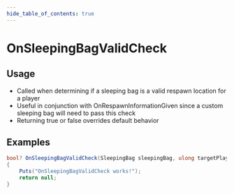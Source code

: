 ```yaml
---
hide_table_of_contents: true
---
```


# OnSleepingBagValidCheck

## Usage

* Called when determining if a sleeping bag is a valid respawn location for a player
* Useful in conjunction with OnRespawnInformationGiven since a custom sleeping bag will need to pass this check
* Returning true or false overrides default behavior

## Examples

```csharp title=""
bool? OnSleepingBagValidCheck(SleepingBag sleepingBag, ulong targetPlayerId, bool ignoreTimers)
{
    Puts("OnSleepingBagValidCheck works!");
    return null;
}
```
